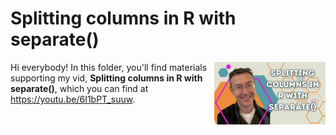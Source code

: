 # Splitting columns in R with separate()
[<img src="separate thumb new.png" align="right" height="100" />](<https://youtu.be/6I1bPT_suuw>)

Hi everybody! In this folder, you'll find materials supporting my vid, **Splitting columns in R with separate()**, which you can find at <https://youtu.be/6I1bPT_suuw>. 
